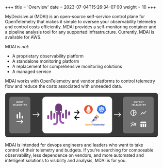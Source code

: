 +++
title = 'Overview'
date = 2023-07-04T15:26:34-07:00
weight = 10
+++

MyDecisive.ai (MDAI) is an open-source self-service control plane for OpenTelemetry that makes it simple to oversee your observability telemetry and control costs efficiently. MDAI provides a self-monitoring container and a pipeline analysis tool for any supported infrastructure. Currently, MDAI is available for AWS.

MDAI is _not_:

- A proprietary observability platform
- A standalone monitoring platform
- A replacement for comprehensive monitoring solutions
- A managed service

MDAI works with OpenTelemetry and vendor platforms to control telemetry flow and reduce the costs associated with unneeded data.

![MDAI overview](overview.png)

MDAI is intended for devops engineers and leaders who want to take control of their telemetry and budgets. If you're searching for composable observability, less dependence on vendors, and more automated and intelligent solutions to visibility and analysis, MDAI is for you.
